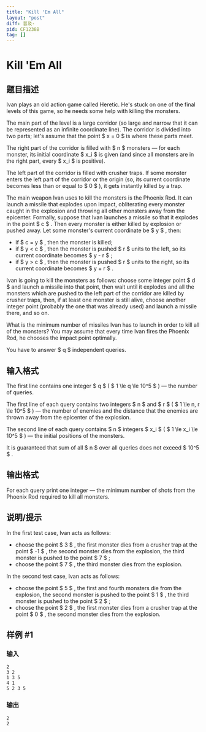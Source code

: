 ```yaml
---
title: "Kill 'Em All"
layout: "post"
diff: 普及-
pid: CF1238B
tag: []
---
```


# Kill 'Em All

## 题目描述

Ivan plays an old action game called Heretic. He's stuck on one of the final levels of this game, so he needs some help with killing the monsters.

The main part of the level is a large corridor (so large and narrow that it can be represented as an infinite coordinate line). The corridor is divided into two parts; let's assume that the point $ x = 0 $ is where these parts meet.

The right part of the corridor is filled with $ n $ monsters — for each monster, its initial coordinate $ x_i $ is given (and since all monsters are in the right part, every $ x_i $ is positive).

The left part of the corridor is filled with crusher traps. If some monster enters the left part of the corridor or the origin (so, its current coordinate becomes less than or equal to $ 0 $ ), it gets instantly killed by a trap.

The main weapon Ivan uses to kill the monsters is the Phoenix Rod. It can launch a missile that explodes upon impact, obliterating every monster caught in the explosion and throwing all other monsters away from the epicenter. Formally, suppose that Ivan launches a missile so that it explodes in the point $ c $ . Then every monster is either killed by explosion or pushed away. Let some monster's current coordinate be $ y $ , then:

- if $ c = y $ , then the monster is killed;
- if $ y < c $ , then the monster is pushed $ r $ units to the left, so its current coordinate becomes $ y - r $ ;
- if $ y > c $ , then the monster is pushed $ r $ units to the right, so its current coordinate becomes $ y + r $ .

Ivan is going to kill the monsters as follows: choose some integer point $ d $ and launch a missile into that point, then wait until it explodes and all the monsters which are pushed to the left part of the corridor are killed by crusher traps, then, if at least one monster is still alive, choose another integer point (probably the one that was already used) and launch a missile there, and so on.

What is the minimum number of missiles Ivan has to launch in order to kill all of the monsters? You may assume that every time Ivan fires the Phoenix Rod, he chooses the impact point optimally.

You have to answer $ q $ independent queries.

## 输入格式

The first line contains one integer $ q $ ( $ 1 \le q \le 10^5 $ ) — the number of queries.

The first line of each query contains two integers $ n $ and $ r $ ( $ 1 \le n, r \le 10^5 $ ) — the number of enemies and the distance that the enemies are thrown away from the epicenter of the explosion.

The second line of each query contains $ n $ integers $ x_i $ ( $ 1 \le x_i \le 10^5 $ ) — the initial positions of the monsters.

It is guaranteed that sum of all $ n $ over all queries does not exceed $ 10^5 $ .

## 输出格式

For each query print one integer — the minimum number of shots from the Phoenix Rod required to kill all monsters.

## 说明/提示

In the first test case, Ivan acts as follows:

- choose the point $ 3 $ , the first monster dies from a crusher trap at the point $ -1 $ , the second monster dies from the explosion, the third monster is pushed to the point $ 7 $ ;
- choose the point $ 7 $ , the third monster dies from the explosion.

In the second test case, Ivan acts as follows:

- choose the point $ 5 $ , the first and fourth monsters die from the explosion, the second monster is pushed to the point $ 1 $ , the third monster is pushed to the point $ 2 $ ;
- choose the point $ 2 $ , the first monster dies from a crusher trap at the point $ 0 $ , the second monster dies from the explosion.

## 样例 #1

### 输入

```
2
3 2
1 3 5
4 1
5 2 3 5

```

### 输出

```
2
2

```

